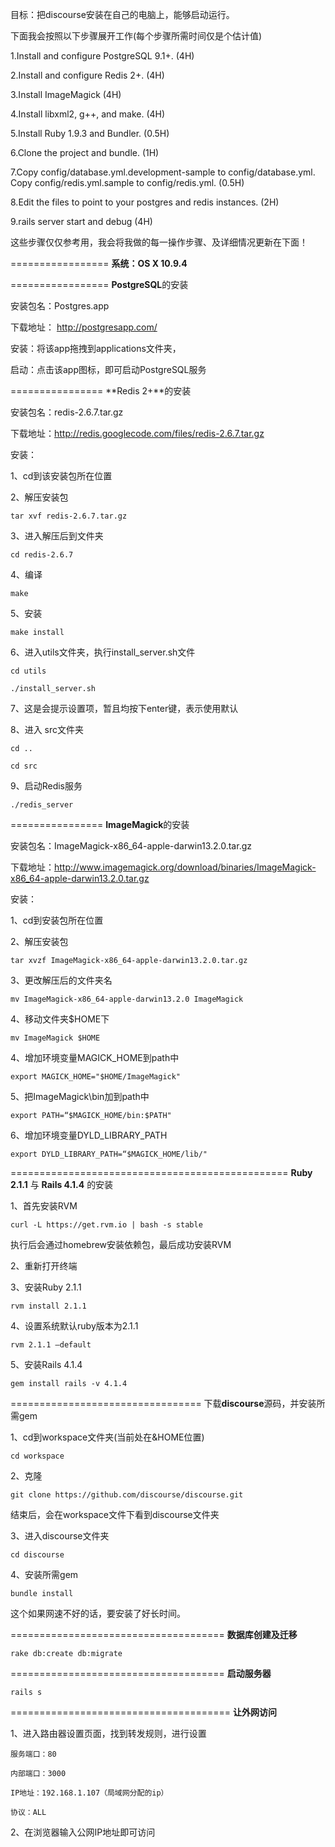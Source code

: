 目标：把discourse安装在自己的电脑上，能够启动运行。

下面我会按照以下步骤展开工作(每个步骤所需时间仅是个估计值)

1.Install and configure PostgreSQL 9.1+.                        (4H)

2.Install and configure Redis 2+.                               (4H)    

3.Install ImageMagick                                           (4H)

4.Install libxml2, g++, and make.                               (4H)

5.Install Ruby 1.9.3 and Bundler.                               (0.5H)

6.Clone the project and bundle.                                 (1H)

7.Copy config/database.yml.development-sample to config/database.yml. 
  Copy config/redis.yml.sample to config/redis.yml.             (0.5H)

8.Edit the files to point to your postgres and redis instances. (2H)

9.rails server start and debug                                  (4H)

这些步骤仅仅参考用，我会将我做的每一操作步骤、及详细情况更新在下面！


=================
**系统：OS X 10.9.4**


=================
**PostgreSQL**的安装

安装包名：Postgres.app

下载地址： http://postgresapp.com/

安装：将该app拖拽到applications文件夹，

启动：点击该app图标，即可启动PostgreSQL服务



================
**Redis 2+**的安装

安装包名：redis-2.6.7.tar.gz

下载地址：http://redis.googlecode.com/files/redis-2.6.7.tar.gz

安装：

1、cd到该安装包所在位置

2、解压安装包

	tar xvf redis-2.6.7.tar.gz
	
3、进入解压后到文件夹

	cd redis-2.6.7
	
4、编译

	make
	
5、安装

	make install
	
6、进入utils文件夹，执行install_server.sh文件

	cd utils
	
	./install_server.sh
	
7、这是会提示设置项，暂且均按下enter键，表示使用默认

8、进入 src文件夹

	cd ..
	
	cd src
	
9、启动Redis服务

	./redis_server
	

================
**ImageMagick**的安装

安装包名：ImageMagick-x86_64-apple-darwin13.2.0.tar.gz

下载地址：http://www.imagemagick.org/download/binaries/ImageMagick-x86_64-apple-darwin13.2.0.tar.gz  

安装：

1、cd到安装包所在位置

2、解压安装包

	tar xvzf ImageMagick-x86_64-apple-darwin13.2.0.tar.gz
	
3、更改解压后的文件夹名

	mv ImageMagick-x86_64-apple-darwin13.2.0 ImageMagick
	
4、移动文件夹$HOME下

	mv ImageMagick $HOME
	
4、增加环境变量MAGICK_HOME到path中

	export MAGICK_HOME="$HOME/ImageMagick"
	
5、把ImageMagick\bin加到path中

	export PATH=“$MAGICK_HOME/bin:$PATH"
	
6、增加环境变量DYLD_LIBRARY_PATH

	export DYLD_LIBRARY_PATH=“$MAGICK_HOME/lib/"
	

================================================
**Ruby 2.1.1** 与 **Rails 4.1.4** 的安装

1、首先安装RVM 

	curl -L https://get.rvm.io | bash -s stable
	
执行后会通过homebrew安装依赖包，最后成功安装RVM

2、重新打开终端

3、安装Ruby 2.1.1

	rvm install 2.1.1
	
4、设置系统默认ruby版本为2.1.1

	rvm 2.1.1 —default
	
5、安装Rails 4.1.4

	gem install rails -v 4.1.4


=================================
下载**discourse**源码，并安装所需gem

1、cd到workspace文件夹(当前处在&HOME位置)

	cd workspace
	
2、克隆

	git clone https://github.com/discourse/discourse.git
	
   结束后，会在workspace文件下看到discourse文件夹
   
3、进入discourse文件夹

	cd discourse
	
4、安装所需gem

	bundle install
	
   这个如果网速不好的话，要安装了好长时间。

=====================================
**数据库创建及迁移**

	rake db:create db:migrate

=====================================
**启动服务器**

	rails s

======================================
**让外网访问**

1、进入路由器设置页面，找到转发规则，进行设置

	服务端口：80
	
	内部端口：3000
	
	IP地址：192.168.1.107（局域网分配的ip）
	
	协议：ALL
	
2、在浏览器输入公网IP地址即可访问



